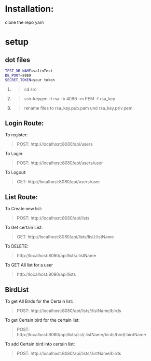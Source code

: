 # Installation:
clone the repo
yarn
# setup
## dot files
```bash
TEST_DB_NAME=salioTest
DB_PORT=8080
SECRET_TOKEN=your token
```

1. > cd src 
2. > ssh-keygen -t rsa -b 4096 -m PEM -f rsa_key
3. > rename files to rsa_key.pub.pem und rsa_key.priv.pem

## Login Route:

To register:
> POST: http://localhost:8080/api/users

To Login:
> POST: http://localhost:8080/api/users/user

To Logout:
> GET: http://localhost:8080/api/users/user 

## List Route:

To Create new list:
> POST: http://localhost:8080/api/lists 

To Get certain List:

> GET: http://localhost:8080/api/lists/list/:listName

To DELETE: 
> http://localhost:8080/api/lists/:listName

To GET All list for a user
> http://localhost:8080/api/lists

## BirdList
To get All Birds for the Certain list:

> POST: http://localhost:8080/api/lists/:listName/birds

To get Certain bird for the certain list:

> POST: http://localhost:8080/api/lists/list/:listName/birds/bird/:birdName

To add Certain bird into certain list:
> POST: http://localhost:8080/api/lists/:listName/birds